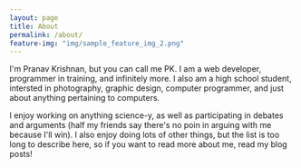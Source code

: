 ```yaml
---
layout: page
title: About
permalink: /about/
feature-img: "img/sample_feature_img_2.png"
---
```


I'm Pranav Krishnan, but you can call me PK. I am a web developer, programmer in training, and infinitely more. I also am a high school student, intersted in photography, graphic design, computer programmer, and just about anything pertaining to computers.

I enjoy working on anything science-y, as well as participating in debates and arguments (half my friends say there's no poin in arguing with me because I'll win). I also enjoy doing lots of other things, but the list is too long to describe here, so if you want to read more about me, read my blog posts!
